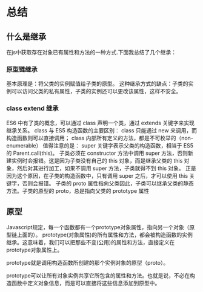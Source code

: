 # 总结

## 什么是继承

在js中获取存在对象已有属性和方法的一种方式.下面我总结了几个继承：

### 原型链继承

基本原理是：将父类的实例赋值给子类的原型。
这种继承方式的缺点：子类的实例可以访问父类的私有属性，子类的实例还可以更改该属性，这样不安全。

### class extend 继承

ES6 中有了类的概念，可以通过 class 声明一个类，通过 extends 关键字来实现继承关系。
class 与 ES5 构造函数的主要区别：
class 只能通过 new 来调用，而构造函数则可以直接调用；
class 内部所有定义的方法，都是不可枚举的（non-enumerable）
值得注意的是：
super 关键字表示父类的构造函数，相当于 ES5 的 Parent.call(this)。
子类必须在 constructor 方法中调用 super 方法，否则新建实例时会报错。这是因为子类没有自己的 this 对象，而是继承父类的 this 对象，然后对其进行加工，如果不调用 super 方法，子类就得不到 this 对象。
正是因为这个原因，在子类的构造函数中，只有调用 super 之后，才可以使用 this 关键字，否则会报错。
子类的 proto 属性指向父类因此，子类可以继承父类的静态方法。子类的原型的 proto，总是指向父类的 prototype 属性

## 原型

Javascript规定，每一个函数都有一个prototype对象属性，指向另一个对象（原型链上面的）。
prototype(对象属性)的所有属性和方法，都会被构造函数的实例继承。这意味着，我们可以把那些不变(公用)的属性和方法，直接定义在prototype对象属性上。

prototype就是调用构造函数所创建的那个实例对象的原型（proto）。

prototype可以让所有对象实例共享它所包含的属性和方法。也就是说，不必在构造函数中定义对象信息，而是可以直接将这些信息添加到原型中。
